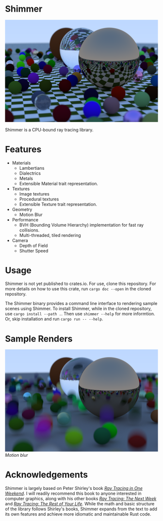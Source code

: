 # Shimmer

![Sample Render](images/spheres_render_checkered.png)

Shimmer is a CPU-bound ray tracing library.

# Features

* Materials
  * Lambertians
  * Dialectrics
  * Metals
  * Extensible Material trait representation.
* Textures
  * Image textures
  * Procedural textures
  * Extensible Texture trait representation.
* Geometry
  * Motion Blur
* Performance
  * BVH (Bounding Volume Hierarchy) implementation for fast ray collisions.
  * Multi-threaded, tiled rendering
* Camera
  * Depth of Field
  * Shutter Speed

# Usage

Shimmer is not yet published to crates.io. For use, clone this repository. For more details on how to use this crate, run `cargo doc --open` in the cloned repository.

The Shimmer binary provides a command line interface to rendering sample scenes using Shimmer. To install Shimmer, while in the cloned repository, use `cargo install --path .`. Then use `shimmer --help` for more informtion. Or, skip installation and run `cargo run -- --help`.

# Sample Renders

![Motion Blur](images/motion_blur.png)
*Motion blur*


# Acknowledgements

Shimmer is largely based on Peter Shirley's book [_Ray Tracing in One Weekend_](https://raytracing.github.io/books/RayTracingInOneWeekend.html). I will readily recommend this book to anyone interested in computer graphics, along with his other books [_Ray Tracing: The Next Week_](https://raytracing.github.io/books/RayTracingTheNextWeek.html) and [_Ray Tracing: The Rest of Your Life_](https://raytracing.github.io/books/RayTracingTheRestOfYourLife.html). While the math and basic structure of the library follows Shirley's books, Shimmer expands from the text to add its own features and achieve more idiomatic and maintainable Rust code.
